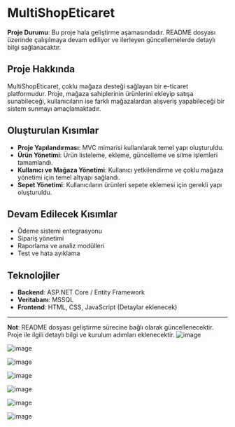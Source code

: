 # MultiShopEticaret

**Proje Durumu**: Bu proje hala geliştirme aşamasındadır. README dosyası üzerinde çalışılmaya devam ediliyor ve ilerleyen güncellemelerde detaylı bilgi sağlanacaktır.

## Proje Hakkında
MultiShopEticaret, çoklu mağaza desteği sağlayan bir e-ticaret platformudur. Proje, mağaza sahiplerinin ürünlerini ekleyip satışa sunabileceği, kullanıcıların ise farklı mağazalardan alışveriş yapabileceği bir sistem sunmayı amaçlamaktadır.

## Oluşturulan Kısımlar
- **Proje Yapılandırması**: MVC mimarisi kullanılarak temel yapı oluşturuldu.
- **Ürün Yönetimi**: Ürün listeleme, ekleme, güncelleme ve silme işlemleri tamamlandı.
- **Kullanıcı ve Mağaza Yönetimi**: Kullanıcı yetkilendirme ve çoklu mağaza yönetimi için temel altyapı sağlandı.
- **Sepet Yönetimi**: Kullanıcıların ürünleri sepete eklemesi için gerekli yapı oluşturuldu.

## Devam Edilecek Kısımlar
- Ödeme sistemi entegrasyonu
- Sipariş yönetimi
- Raporlama ve analiz modülleri
- Test ve hata ayıklama

## Teknolojiler
- **Backend**: ASP.NET Core / Entity Framework
- **Veritabanı**: MSSQL
- **Frontend**: HTML, CSS, JavaScript (Detaylar eklenecek)

---
**Not**: README dosyası geliştirme sürecine bağlı olarak güncellenecektir. Proje ile ilgili detaylı bilgi ve kurulum adımları eklenecektir.
![image](https://github.com/user-attachments/assets/73cdfc2b-c7e0-4fdb-88ed-8ba4e4927575)

![image](https://github.com/user-attachments/assets/8fe29665-f37c-49ed-8817-1cfdf8d25d19)

![image](https://github.com/user-attachments/assets/1dba5c32-ff43-4ade-a4d4-19b6c5792975)

![image](https://github.com/user-attachments/assets/c19216fb-b306-4bff-80e5-f1a031c3e253)

![image](https://github.com/user-attachments/assets/430ce49a-3dd4-4c67-aedd-62dd829b4489)

![image](https://github.com/user-attachments/assets/754df19d-6c4c-4130-9552-850ce3132562)

![image](https://github.com/user-attachments/assets/717fd1a1-ed5a-46aa-901a-779bfe85c0bc)

